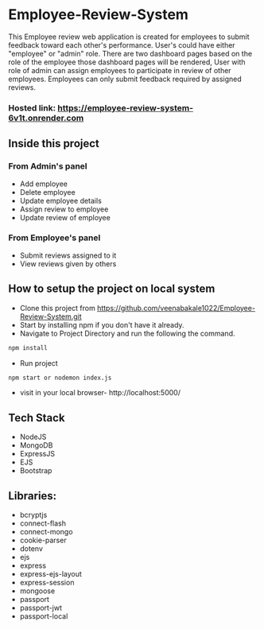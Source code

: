 # Employee-Review-System
This Employee review web application is created for employees to submit feedback toward each other's performance. User's could have either "employee" or "admin" role. There are two dashboard pages based on the role of the employee those dashboard pages will be rendered, User with role of admin can assign employees to participate in review of other employees. Employees can only submit feedback required by assigned reviews.
### Hosted link: https://employee-review-system-6v1t.onrender.com

## Inside this project
### From Admin's panel
- Add employee
- Delete employee
- Update employee details
- Assign review to employee
- Update review of employee

### From Employee's panel
- Submit reviews assigned to it
- View reviews given by others

## How to setup the project on local system
- Clone this project from https://github.com/veenabakale1022/Employee-Review-System.git
- Start by installing npm if you don't have it already.
- Navigate to Project Directory and run the following the command.
```bash
npm install
```
- Run project
```bash
npm start or nodemon index.js
```
- visit in your local browser- http://localhost:5000/
 
## Tech Stack
- NodeJS
- MongoDB
- ExpressJS
- EJS
- Bootstrap

## Libraries:

- bcryptjs
- connect-flash
- connect-mongo
- cookie-parser
- dotenv
- ejs
- express
- express-ejs-layout
- express-session
- mongoose
- passport
- passport-jwt
- passport-local
